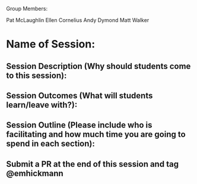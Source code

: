 
Group Members:

Pat McLaughlin
Ellen Cornelius
Andy Dymond
Matt Walker

# Name of Session: 

## Session Description (Why should students come to this session):

## Session Outcomes (What will students learn/leave with?):

## Session Outline (Please include who is facilitating and how much time you are going to spend in each section):

## Submit a PR at the end of this session and tag @emhickmann
